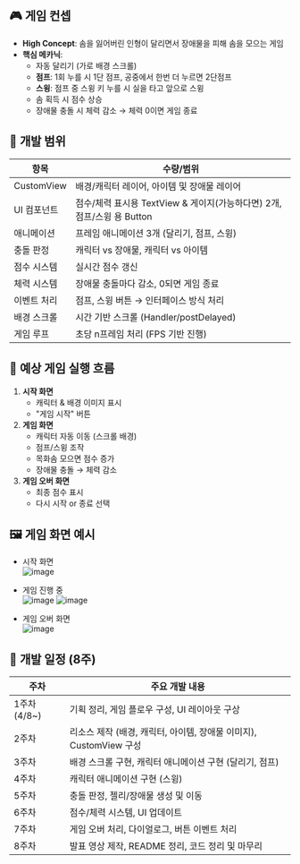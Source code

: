 ## 🎮 게임 컨셉

- **High Concept**: 솜을 잃어버린 인형이 달리면서 장애물을 피해 솜을 모으는 게임
- **핵심 메카닉**:
  - 자동 달리기 (가로 배경 스크롤)
  - **점프**: 1회 누를 시 1단 점프, 공중에서 한번 더 누르면 2단점프
  - **스윙**: 점프 중 스윙 키 누를 시 실을 타고 앞으로 스윙
  - 솜 획득 시 점수 상승
  - 장애물 충돌 시 체력 감소 → 체력 0이면 게임 종료

## 🔧 개발 범위

| 항목 | 수량/범위 |
|------|-----------|
| CustomView | 배경/캐릭터 레이어, 아이템 및 장애물 레이어 |
| UI 컴포넌트 | 점수/체력 표시용 TextView & 게이지(가능하다면) 2개, 점프/스윙 용 Button |
| 애니메이션 | 프레임 애니메이션 3개 (달리기, 점프, 스윙) |
| 충돌 판정 | 캐릭터 vs 장애물, 캐릭터 vs 아이템 |
| 점수 시스템 | 실시간 점수 갱신 |
| 체력 시스템 | 장애물 충돌마다 감소, 0되면 게임 종료 |
| 이벤트 처리 | 점프, 스윙 버튼 → 인터페이스 방식 처리 |
| 배경 스크롤 | 시간 기반 스크롤 (Handler/postDelayed) |
| 게임 루프 | 초당 n프레임 처리 (FPS 기반 진행)


## 📱 예상 게임 실행 흐름

1. **시작 화면**
   - 캐릭터 & 배경 이미지 표시
   - "게임 시작" 버튼
2. **게임 화면**
   - 캐릭터 자동 이동 (스크롤 배경)
   - 점프/스윙 조작
   - 목화솜 모으면 점수 증가
   - 장애물 충돌 → 체력 감소
3. **게임 오버 화면**
   - 최종 점수 표시
   - 다시 시작 or 종료 선택
  
## 🖼️ 게임 화면 예시

- 시작 화면  
 ![image](https://github.com/user-attachments/assets/a1f9c5ef-18b3-4f38-b19e-c174364284c6)


- 게임 진행 중  
  ![image](https://github.com/user-attachments/assets/1c268fd9-d10c-4865-8df3-c3fcbf1b5476)
  ![image](https://github.com/user-attachments/assets/c91f72d5-f266-4d2e-8271-f9b59996fdcf)


- 게임 오버 화면  
  ![image](https://github.com/user-attachments/assets/96ec680a-400a-4881-be5d-353e2ace1891)

  


## 📆 개발 일정 (8주)

| 주차 | 주요 개발 내용 |
|------|----------------|
| 1주차 (4/8~) | 기획 정리, 게임 플로우 구성, UI 레이아웃 구상 |
| 2주차 | 리소스 제작 (배경, 캐릭터, 아이템, 장애물 이미지), CustomView 구성 |
| 3주차 | 배경 스크롤 구현, 캐릭터 애니메이션 구현 (달리기, 점프) |
| 4주차 | 캐릭터 애니메이션 구현 (스윙) |
| 5주차 | 충돌 판정, 젤리/장애물 생성 및 이동 |
| 6주차 | 점수/체력 시스템, UI 업데이트 |
| 7주차 | 게임 오버 처리, 다이얼로그, 버튼 이벤트 처리 |
| 8주차 | 발표 영상 제작, README 정리, 코드 정리 및 마무리

